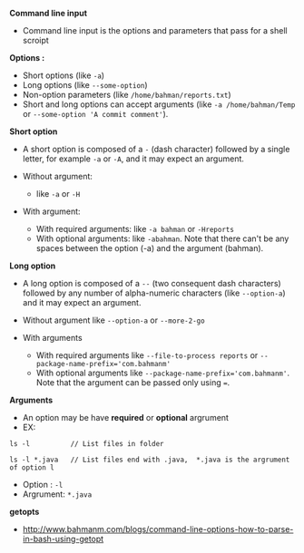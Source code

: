 **Command line input**
  - Command line input is the options and parameters that pass for a shell scroipt

**Options :**
  - Short options (like `-a`)
  - Long options (like `--some-option`)
  - Non-option parameters (like `/home/bahman/reports.txt`)
  - Short and long options can accept arguments (like `-a /home/bahman/Temp` or `--some-option 'A commit comment'`).
  
  
**Short option**
- A short option is composed of a `-` (dash character) followed by a single letter, for example `-a` or `-A`, and it may expect an argument.

- Without argument:
  - like `-a` or `-H`
- With argument:
  - With required arguments: like `-a bahman` or `-Hreports`
  - With optional arguments: like `-abahman`. Note that there can't be any spaces between the option (-a) and the argument (bahman).
  
**Long option**
- A long option is composed of a `--` (two consequent dash characters) 
  followed by any number of alpha-numeric characters (like `--option-a`) and it may expect an argument.

- Without argument like `--option-a` or `--more-2-go`
- With arguments
  - With required arguments like `--file-to-process reports` or `--package-name-prefix='com.bahmanm'`
  - With optional arguments like `--package-name-prefix='com.bahmanm'`. Note that the argument can be passed only using `=`.
  
**Arguments**
- An option may be have **required** or **optional** argrument
- EX:

```
ls -l          // List files in folder

ls -l *.java   // List files end with .java,  *.java is the argrument of option l
```

- Option   : `-l`
- Argrument: `*.java` 


**getopts**


- http://www.bahmanm.com/blogs/command-line-options-how-to-parse-in-bash-using-getopt
